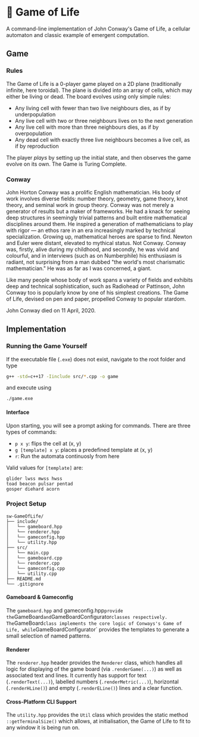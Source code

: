 # 👾 Game of Life 

A command-line implementation of John Conway's Game of Life, a cellular automaton and classic example of emergent computation.

## Game
### Rules
The Game of Life is a 0-player game played on a 2D plane (traditionally infinite, here toroidal). The plane is divided into an array of cells, which may either be living or dead. The board evolves using only simple rules:
- Any living cell with fewer than two live neighbours dies, as if by underpopulation
- Any live cell with two or three neighbours lives on to the next generation
- Any live cell with more than three neighbours dies, as if by overpopulation
- Any dead cell with exactly three live neighbours becomes a live cell, as if by reproduction

The player *plays* by setting up the initial state, and then observes the game evolve on its own. The Game is Turing Complete.

### Conway
John Horton Conway was a prolific English mathematician. His body of work involves diverse fields: number theory, geometry, game theory, knot theory, and seminal work in group theory.  Conway was not merely a generator of results but a maker of frameworks. He had a knack for seeing deep structures in seemingly trivial patterns and built entire mathematical disciplines around them. He inspired a generation of mathematicians to play with rigor — an ethos rare in an era increasingly marked by technical specialization. Growing up, mathematical heroes are sparse to find. Newton and Euler were distant, elevated to mythical status. Not Conway. Conway was, firstly, alive during my childhood, and secondly, he was vivid and colourful, and in interviews (such as on Numberphile) his enthusiasm is radiant, not surprising from a man dubbed "the world's most charismatic mathematician." He was as far as I was concerned, a giant.

Like many people whose body of work spans a variety of fields and exhibits deep and technical sophistication, such as Radiohead or Pattinson, John Conway too is popularly know by one of his simplest creations. The Game of Life, devised on pen and paper, propelled Conway to popular stardom. 

John Conway died on 11 April, 2020.

## Implementation
### Running the Game Yourself
If the executable file (`.exe`) does not exist, navigate to the root folder and type
```bash
g++ -std=c++17 -Iinclude src/*.cpp -o game
```
and execute using
```bash
./game.exe
```
#### Interface

Upon starting, you will see a prompt asking for commands. There are three types of commands: 
- `p x y`: flips the cell at (x, y)
- `g [template] x y`: places a predefined template at (x, y)
- `r`: Run the automata continuosly from here

Valid values for `[template]` are:
```
glider lwss mwss hwss
toad beacon pulsar pentad
gosper diehard acorn
```

### Project Setup
```
sw-GameOfLife/
├── include/             
│   └── gameboard.hpp
│   └── renderer.hpp
│   └── gameconfig.hpp
│   └── utility.hpp
├── src/                 
│   └── main.cpp
│   └── gameboard.cpp
│   └── renderer.cpp
│   └── gameconfig.cpp
│   └── utility.cpp
├── README.md            
└── .gitignore
```

#### Gameboard & Gameconfig
The `gameboard.hpp` and gameconfig.hpp` provide the `GameBoard` and `GameBoardConfigurator` classes respectively. The `GameBoard` class implements the core logic of Conways's Game of Life, while `GameBoardConfigurator` provides the templates to generate a small selection of named patterns.
#### Renderer
The `renderer.hpp` header provides the `Renderer` class, which handles all logic for displaying of the game board (via `.renderGame(...)`) as well as associated text and lines. It currently has support for text (`.renderText(...)`), labelled numbers (`.renderMetric(...)`), horizontal (`.renderHLine()`) and empty (`.renderELine()`) lines and a clear function.
#### Cross-Platform CLI Support
The `utility.hpp` provides the `Util` class which provides the static method `::getTerminalSize()` which allows, at initialisation, the Game of Life to fit to any window it is being run on.

